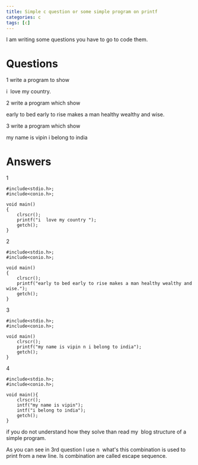 ```yaml
---
title: Simple c question or some simple program on printf
categories: c
tags: [c]
---
```


I am writing some questions you have to go to code them.

# Questions

1 write a program to show 

i  love my country.

2 write a program which show

early to bed early to rise makes a man healthy wealthy and wise.

3 write a program which show

my name is vipin
i belong to india

# Answers

1

```
#include<stdio.h>;
#include<conio.h>;

void main()
{
    clrscr();
    printf("i  love my country ");
    getch();
}
```

2

```
#include<stdio.h>;
#include<conio.h>;

void main()
{
    clrscr();
    printf("early to bed early to rise makes a man healthy wealthy and wise.");
    getch();
}
```

3
```
#include<stdio.h>;
#include<conio.h>;

void main()
    clrscr();
    printf("my name is vipin n i belong to india");
    getch();
}
```

4
```
#include<stdio.h>;
#include<conio.h>;

void main(){
    clrscr();
    intf("my name is vipin");
    intf("i belong to india");
    getch();
}
```


if you do not understand how they solve than read my  blog structure of a simple program.

As you can see in 3rd question I use n  what's this combination is used to print  from a new line. Is combination are called escape sequence.
